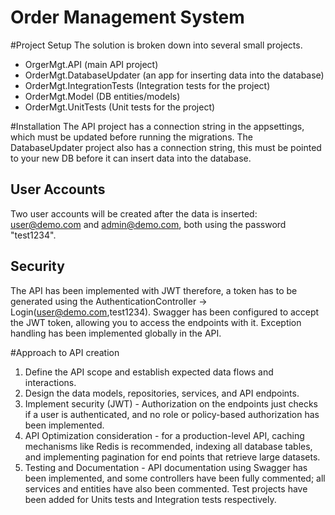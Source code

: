 # Order Management System

#Project Setup
The solution is broken down into several small projects.
- OrgerMgt.API (main API project)
- OrderMgt.DatabaseUpdater (an app for inserting data into the database)
- OrderMgt.IntegrationTests (Integration tests for the project)
- OrderMgt.Model (DB entities/models)
- OrderMgt.UnitTests (Unit tests for the project)

#Installation
The API project has a connection string in the appsettings, which must be updated before running the migrations.
The DatabaseUpdater project also has a connection string, this must be pointed to your new DB before it can insert data into the database.

## User Accounts
  Two user accounts will be created after the data is inserted: user@demo.com and admin@demo.com, both using the password "test1234".
## Security
  The API has been implemented with JWT therefore, a token has to be generated using the AuthenticationController -> Login(user@demo.com,test1234).
  Swagger has been configured to accept the JWT token, allowing you to access the endpoints with it.
  Exception handling has been implemented globally in the API.

#Approach to API creation
1. Define the API scope and establish expected data flows and interactions.
2. Design the data models, repositories, services, and API endpoints.
3. Implement security (JWT) - Authorization on the endpoints just checks if a user is authenticated, and no role or policy-based authorization has been implemented.
4. API Optimization consideration - for a production-level API, caching mechanisms like Redis is recommended, indexing all database tables, and implementing pagination for end points that retrieve large datasets.
5. Testing and Documentation - API documentation using Swagger has been implemented, and some controllers have been fully commented; all services and entities have also been commented. Test projects have been added for Units tests and Integration tests respectively.

